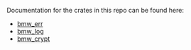 Documentation for the crates in this repo can be found here:

* [bmw_err](https://37miners.github.io/bmw/bmw_err/index.html)
* [bmw_log](https://37miners.github.io/bmw/bmw_log/index.html)
* [bmw_crypt](https://37miners.github.io/bmw/bmw_crypt/index.html)
